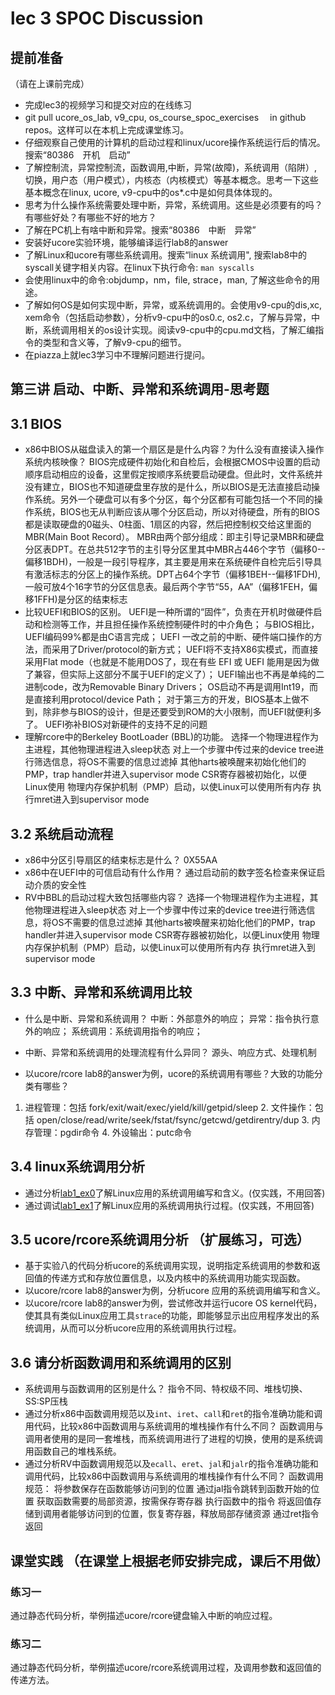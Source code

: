 ﻿# lec 3 SPOC Discussion

## **提前准备**
（请在上课前完成）


 - 完成lec3的视频学习和提交对应的在线练习
 - git pull ucore_os_lab, v9_cpu, os_course_spoc_exercises  　in github repos。这样可以在本机上完成课堂练习。
 - 仔细观察自己使用的计算机的启动过程和linux/ucore操作系统运行后的情况。搜索“80386　开机　启动”
 - 了解控制流，异常控制流，函数调用,中断，异常(故障)，系统调用（陷阱）,切换，用户态（用户模式），内核态（内核模式）等基本概念。思考一下这些基本概念在linux, ucore, v9-cpu中的os*.c中是如何具体体现的。
 - 思考为什么操作系统需要处理中断，异常，系统调用。这些是必须要有的吗？有哪些好处？有哪些不好的地方？
 - 了解在PC机上有啥中断和异常。搜索“80386　中断　异常”
 - 安装好ucore实验环境，能够编译运行lab8的answer
 - 了解Linux和ucore有哪些系统调用。搜索“linux 系统调用", 搜索lab8中的syscall关键字相关内容。在linux下执行命令: ```man syscalls```
 - 会使用linux中的命令:objdump，nm，file, strace，man, 了解这些命令的用途。
 - 了解如何OS是如何实现中断，异常，或系统调用的。会使用v9-cpu的dis,xc, xem命令（包括启动参数），分析v9-cpu中的os0.c, os2.c，了解与异常，中断，系统调用相关的os设计实现。阅读v9-cpu中的cpu.md文档，了解汇编指令的类型和含义等，了解v9-cpu的细节。
 - 在piazza上就lec3学习中不理解问题进行提问。

## 第三讲 启动、中断、异常和系统调用-思考题

## 3.1 BIOS
-  x86中BIOS从磁盘读入的第一个扇区是是什么内容？为什么没有直接读入操作系统内核映像？
BIOS完成硬件初始化和自检后，会根据CMOS中设置的启动顺序启动相应的设备，这里假定按顺序系统要启动硬盘。但此时，文件系统并没有建立，BIOS也不知道硬盘里存放的是什么，所以BIOS是无法直接启动操作系统。另外一个硬盘可以有多个分区，每个分区都有可能包括一个不同的操作系统，BIOS也无从判断应该从哪个分区启动，所以对待硬盘，所有的BIOS都是读取硬盘的0磁头、0柱面、1扇区的内容，然后把控制权交给这里面的MBR(Main Boot Record）。 MBR由两个部分组成：即主引导记录MBR和硬盘分区表DPT。在总共512字节的主引导分区里其中MBR占446个字节（偏移0--偏移1BDH)，一般是一段引导程序，其主要是用来在系统硬件自检完后引导具有激活标志的分区上的操作系统。DPT占64个字节（偏移1BEH--偏移1FDH),一般可放4个16字节的分区信息表。最后两个字节“55，AA”（偏移1FEH，偏移1FFH)是分区的结束标志
- 比较UEFI和BIOS的区别。
UEFI是一种所谓的“固件”，负责在开机时做硬件启动和检测等工作，并且担任操作系统控制硬件时的中介角色；
与BIOS相比，UEFI编码99%都是由C语言完成；
UEFI 一改之前的中断、硬件端口操作的方法，而采用了Driver/protocol的新方式；
UEFI将不支持X86实模式，而直接采用Flat mode（也就是不能用DOS了，现在有些 EFI 或 UEFI 能用是因为做了兼容，但实际上这部分不属于UEFI的定义了）；
UEFI输出也不再是单纯的二进制code，改为Removable Binary Drivers；
OS启动不再是调用Int19，而是直接利用protocol/device Path；
对于第三方的开发，BIOS基本上做不到，除非参与BIOS的设计，但是还要受到ROM的大小限制，而UEFI就便利多了。
UEFI弥补BIOS对新硬件的支持不足的问题
- 理解rcore中的Berkeley BootLoader (BBL)的功能。
选择一个物理进程作为主进程，其他物理进程进入sleep状态
对上一个步骤中传过来的device tree进行筛选信息，将OS不需要的信息过滤掉
其他harts被唤醒来初始化他们的PMP，trap handler并进入supervisor mode
CSR寄存器被初始化，以便Linux使用
物理内存保护机制（PMP）启动，以使Linux可以使用所有内存
执行mret进入到supervisor mode

## 3.2 系统启动流程

- x86中分区引导扇区的结束标志是什么？
0X55AA
- x86中在UEFI中的可信启动有什么作用？
通过启动前的数字签名检查来保证启动介质的安全性
- RV中BBL的启动过程大致包括哪些内容？
选择一个物理进程作为主进程，其他物理进程进入sleep状态
对上一个步骤中传过来的device tree进行筛选信息，将OS不需要的信息过滤掉
其他harts被唤醒来初始化他们的PMP，trap handler并进入supervisor mode
CSR寄存器被初始化，以便Linux使用
物理内存保护机制（PMP）启动，以使Linux可以使用所有内存
执行mret进入到supervisor mode

## 3.3 中断、异常和系统调用比较
- 什么是中断、异常和系统调用？
中断：外部意外的响应；
异常：指令执行意外的响应；
系统调用：系统调用指令的响应；

-  中断、异常和系统调用的处理流程有什么异同？
源头、响应方式、处理机制

- 以ucore/rcore lab8的answer为例，ucore的系统调用有哪些？大致的功能分类有哪些？
1. 进程管理：包括 fork/exit/wait/exec/yield/kill/getpid/sleep 2. 文件操作：包括 open/close/read/write/seek/fstat/fsync/getcwd/getdirentry/dup 3. 内存管理：pgdir命令 4. 外设输出：putc命令
## 3.4 linux系统调用分析
- 通过分析[lab1_ex0](https://github.com/chyyuu/ucore_lab/blob/master/related_info/lab1/lab1-ex0.md)了解Linux应用的系统调用编写和含义。(仅实践，不用回答)
- 通过调试[lab1_ex1](https://github.com/chyyuu/ucore_lab/blob/master/related_info/lab1/lab1-ex1.md)了解Linux应用的系统调用执行过程。(仅实践，不用回答)


## 3.5 ucore/rcore系统调用分析 （扩展练习，可选）
-  基于实验八的代码分析ucore的系统调用实现，说明指定系统调用的参数和返回值的传递方式和存放位置信息，以及内核中的系统调用功能实现函数。
- 以ucore/rcore lab8的answer为例，分析ucore 应用的系统调用编写和含义。
- 以ucore/rcore lab8的answer为例，尝试修改并运行ucore OS kernel代码，使其具有类似Linux应用工具`strace`的功能，即能够显示出应用程序发出的系统调用，从而可以分析ucore应用的系统调用执行过程。

 
## 3.6 请分析函数调用和系统调用的区别
- 系统调用与函数调用的区别是什么？
指令不同、特权级不同、堆栈切换、SS:SP压栈
- 通过分析x86中函数调用规范以及`int`、`iret`、`call`和`ret`的指令准确功能和调用代码，比较x86中函数调用与系统调用的堆栈操作有什么不同？
函数调用与调用者使用的是同一套堆栈，而系统调用进行了进程的切换，使用的是系统调用函数自己的堆栈系统。
- 通过分析RV中函数调用规范以及`ecall`、`eret`、`jal`和`jalr`的指令准确功能和调用代码，比较x86中函数调用与系统调用的堆栈操作有什么不同？
函数调用规范：
将参数保存在函数能够访问到的位置
通过jal指令跳转到函数开始的位置
获取函数需要的局部资源，按需保存寄存器
执行函数中的指令
将返回值存储到调用者能够访问到的位置，恢复寄存器，释放局部存储资源
通过ret指令返回

## 课堂实践 （在课堂上根据老师安排完成，课后不用做）
### 练习一
通过静态代码分析，举例描述ucore/rcore键盘输入中断的响应过程。

### 练习二
通过静态代码分析，举例描述ucore/rcore系统调用过程，及调用参数和返回值的传递方法。
